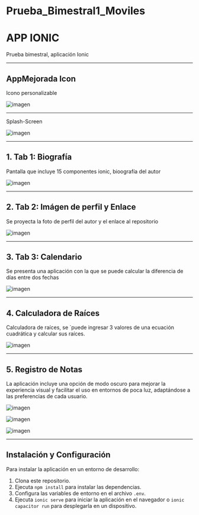 # Prueba_Bimestral1_Moviles

# APP IONIC

Prueba bimestral, aplicación Ionic

---

## AppMejorada Icon

Icono personalizable

![imagen](https://github.com/user-attachments/assets/4c2749aa-2be3-4b3b-876f-91a073d31bc3)


---

Splash-Screen


![imagen](https://github.com/user-attachments/assets/04a1bf7a-4e75-4965-a09e-bb83e3c43616)





---

## 1. Tab 1: Biografía

Pantalla que incluye 15 componentes ionic, bioografía del autor

![imagen](https://github.com/user-attachments/assets/233534d6-0c93-4c16-9bda-0cd36f2a04ed)


---

## 2. Tab 2: Imágen de perfil y Enlace

Se proyecta la foto de perfil del autor y el enlace al repositorio

![imagen](https://github.com/user-attachments/assets/7be5df3f-639a-4f8c-bcd0-9d02749b5f1f)


---

## 3. Tab 3: Calendario

Se presenta una aplicación con la que se puede calcular la diferencia de días entre dos fechas

![imagen](https://github.com/user-attachments/assets/9dd27f54-c9d8-4cce-80c2-5bb86fdaae6c)


---

## 4. Calculadora de Raíces

Calculadora de raíces, se ´puede ingresar 3 valores de una ecuación cuadrática y calcular sus raíces.

![imagen](https://github.com/user-attachments/assets/91395982-d14b-491b-bb98-6a9b73c5c0f3)


---

## 5. Registro de Notas

La aplicación incluye una opción de modo oscuro para mejorar la experiencia visual y facilitar el uso en entornos de poca luz, adaptándose a las preferencias de cada usuario.

![imagen](https://github.com/user-attachments/assets/baf6bd34-5816-4e13-99cc-33ccd499f0fa)

![imagen](https://github.com/user-attachments/assets/4d9aa71a-d92e-4a06-973c-3d17f2f2ca63)

![imagen](https://github.com/user-attachments/assets/3a711d49-27b4-401a-8254-6d8eb8ff16e1)




---

## Instalación y Configuración

Para instalar la aplicación en un entorno de desarrollo:
1. Clona este repositorio.
2. Ejecuta `npm install` para instalar las dependencias.
3. Configura las variables de entorno en el archivo `.env`.
4. Ejecuta `ionic serve` para iniciar la aplicación en el navegador o `ionic capacitor run` para desplegarla en un dispositivo.

